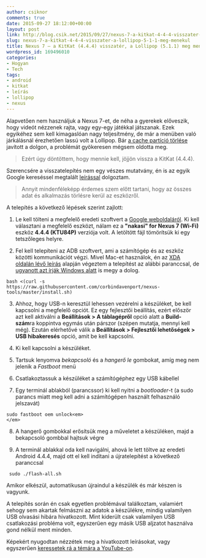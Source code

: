 ```yaml
---
author: csiknor
comments: true
date: 2015-09-27 18:12:00+00:00
layout: post
link: http://blog.csik.net/2015/09/27/nexus-7-a-kitkat-4-4-4-visszater-a-lollipop-5-1-1-meg-menekul/
slug: nexus-7-a-kitkat-4-4-4-visszater-a-lollipop-5-1-1-meg-menekul
title: Nexus 7 – a KitKat (4.4.4) visszatér, a Lollipop (5.1.1) meg menekül
wordpress_id: 169496010
categories:
- Hogyan
- Tech
tags:
- android
- kitkat
- leírás
- lollipop
- nexus
---
```


Alapvetően nem használjuk a Nexus 7-et, de néha a gyerekek előveszik, hogy videót nézzenek rajta, vagy egy-egy játékkal játszanak. Ezek egyikéhez sem kell kimagaslóan nagy teljesítmény, de már a menüben való járkálásnál érezhetően lassú volt a Lollipop. Bár [a cache partíció törlése](http://9to5google.com/2014/11/19/2012-edition-nexus-7-running-slow-after-installing-lollipop-this-might-help/) javított a dolgon, a problémát gyökeresen mégsem oldotta meg.


<blockquote>Ezért úgy döntöttem, hogy mennie kell, jöjjön vissza a KitKat (4.4.4).</blockquote>


Szerencsére a visszatelepítés nem egy vészes mutatvány, én is az egyik Google kereséssel megtalált [leírással](http://www.gottabemobile.com/2015/01/30/how-to-downgrade-android-5-0/) dolgoztam.


<blockquote>Annyit mindenféleképp érdemes szem előtt tartani, hogy az összes adat és alkalmazás törlésre kerül az eszközről.</blockquote>


A telepítés a következő lépések szerint zajlott:



	
  1. Le kell tölteni a megfelelő eredeti szoftvert a [Google weboldaláról](https://developers.google.com/android/nexus/images). Ki kell választani a megfelelő eszközt, nálam ez a **"nakasi" for Nexus 7 (Wi-Fi)** eszköz **4.4.4 (KTU84P)** verziója volt. A letöltött fájl tömörítsük ki egy tetszőleges helyre.

	
  2. Fel kell telepíteni az ADB szoftvert, ami a számítógép és az eszköz közötti kommunikációt végzi. Mivel Mac-et használok, én az [XDA oldalán lévő leírás](http://forum.xda-developers.com/showthread.php?t=2564453) alapján végeztem a telepítést az alábbi paranccsal, de [ugyanott azt írják Windows alatt](http://forum.xda-developers.com/showthread.php?t=2588979&__utma=248941774.236267929.1403796127.1403796127.1403796127.1&__utmb=248941774.4.10.1403796127&__utmc=248941774&__utmx=-&__utmz=248941774.1403796127.1.1.utmcsr=google%7Cutmccn=%28organic%29%7Cutmcmd=organic%7Cutmctr=%28not%20provided%29&__utmv=-&__utmk=25906750) is megy a dolog.

    
    bash <(curl -s https://raw.githubusercontent.com/corbindavenport/nexus-tools/master/install.sh)




	
  3. Ahhoz, hogy USB-n keresztül lehessen vezérelni a készüléket, be kell kapcsolni a megfelelő opciót. Ez egy fejlesztői beállítás, ezért először azt kell aktiválni a **Beállítások > A táblagépről** opció alatt a **Build-szám**ra koppintva egymás után párszor (szépen mutatja, mennyi kell még). Ezután elérhetővé válik a **Beállítások > Fejlesztői lehetőségek > USB hibakeresés** opció, amit be kell kapcsolni.

	
  4. Ki kell kapcsolni a készüléket.

	
  5. Tartsuk lenyomva _bekapcsoló_ és a _hangerő le_ gombokat, amíg meg nem jelenik a _Fastboot_ menü

	
  6. Csatlakoztassuk a készüléket a számítógéphez egy USB kábellel

	
  7. Egy terminál ablakból (parancssor) ki kell nyitni a _bootloader_-t (a sudo parancs miatt meg kell adni a számítógépen használt felhasználó jelszavát)

    
    sudo fastboot oem unlock<em>
    </em>




	
  8. A hangerő gombokkal erősítsük meg a műveletet a készüléken, majd a bekapcsoló gombbal hajtsuk végre

	
  9. A terminál ablakkal oda kell navigálni, ahová le lett töltve az eredeti Android 4.4.4, majd ott el kell indítani a újratelepítést a következő paranccsal

    
     sudo ./flash-all.sh





Amikor elkészül, automatikusan újraindul a készülék és már készen is vagyunk.

A telepítés során én csak egyetlen problémával találkoztam, valamiért sehogy sem akartak felmászni az adatok a készülékre, mindig valamilyen USB olvasási hibára hivatkozott. Mint kiderült csak valamilyen USB csatlakozási probléma volt, egyszerűen egy másik USB aljzatot használva gond nélkül ment minden.

Képekért nyugodtan nézzétek meg a hivatkozott leírásokat, vagy egyszerűen [keressetek rá a témára a YouTube-on](https://www.youtube.com/results?search_query=nexus+7+downgrade+to+4.4).
